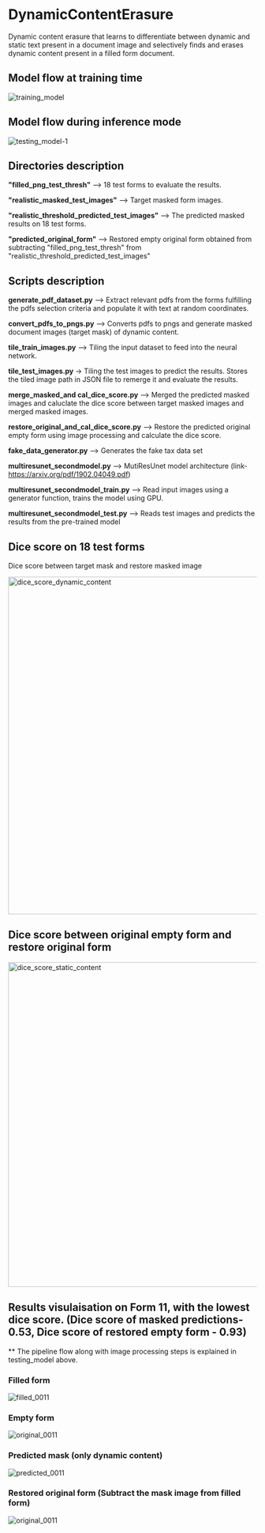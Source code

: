 # DynamicContentErasure

Dynamic content erasure that learns to differentiate between dynamic and static text present in a document image and selectively finds and erases dynamic content present in a filled form document.

## Model flow at training time

![training_model](https://user-images.githubusercontent.com/23450113/221436039-9daf6a9a-c393-40c7-8d52-8bb0959b0374.png)


## Model flow during inference mode

![testing_model-1](https://user-images.githubusercontent.com/23450113/221436069-6556c934-f29f-429b-8644-d3aa99c34ed1.png)



## Directories description

**"filled_png_test_thresh"**                    --> 18 test forms to evaluate the results.

**"realistic_masked_test_images"**              --> Target masked form images.

**"realistic_threshold_predicted_test_images"** --> The predicted masked results on 18 test forms.

**"predicted_original_form"**                   --> Restored empty original form obtained from subtracting "filled_png_test_thresh" from       "realistic_threshold_predicted_test_images"             


## Scripts description

**generate_pdf_dataset.py**      --> Extract relevant pdfs from the forms fulfilling the pdfs selection criteria and populate it with text at random coordinates.

**convert_pdfs_to_pngs.py**     --> Converts pdfs to pngs and generate masked document images (target mask) of dynamic content.

**tile_train_images.py**         --> Tiling the input dataset to feed into the neural network.

**tile_test_images.py**        -> Tiling the test images to predict the results. Stores the tiled image path in JSON file to remerge it and evaluate the results.

**merge_masked_and cal_dice_score.py**  --> Merged the predicted masked images and caluclate the dice score between target masked images and merged masked images.

**restore_original_and_cal_dice_score.py** --> Restore the predicted original empty form using image processing and calculate the dice score.

**fake_data_generator.py**       --> Generates the fake tax data set

**multiresunet_secondmodel.py**  --> MutiResUnet model architecture (link- https://arxiv.org/pdf/1902.04049.pdf)

**multiresunet_secondmodel_train.py**   --> Read input images using a generator function, trains the model using GPU.

**multiresunet_secondmodel_test.py**    --> Reads test images and predicts the results from the pre-trained model


## Dice score on 18 test forms

Dice score between target mask and restore masked image

<img width="683" alt="dice_score_dynamic_content" src="https://user-images.githubusercontent.com/23450113/114979647-8e4d3780-9e8b-11eb-8cdb-8ad7e99b41fb.png">

## Dice score between original empty form and restore original form

<img width="657" alt="dice_score_static_content" src="https://user-images.githubusercontent.com/23450113/114979651-8f7e6480-9e8b-11eb-8867-20a1ff74301a.png">


## Results visulaisation on Form 11, with the lowest dice score. (Dice score of masked predictions- 0.53, Dice score of restored empty form - 0.93)

** The pipeline flow along with image processing steps is explained in testing_model above.

### Filled form

![filled_0011](https://user-images.githubusercontent.com/23450113/221437032-cbfbb71c-2168-4061-94d1-af678c47727b.png)

### Empty form

![original_0011](https://user-images.githubusercontent.com/23450113/221436779-bde8af78-abf4-4fa9-9d5d-bff6cb81481b.png)

### Predicted mask (only dynamic content)

![predicted_0011](https://user-images.githubusercontent.com/23450113/221436814-87c89d08-07c7-44ed-a23b-5de9c18d60a2.png)

### Restored original form (Subtract the mask image from filled form)

![original_0011](https://user-images.githubusercontent.com/23450113/221436866-51332389-cd1e-46d2-ab8b-db08d51b2e2b.png)
